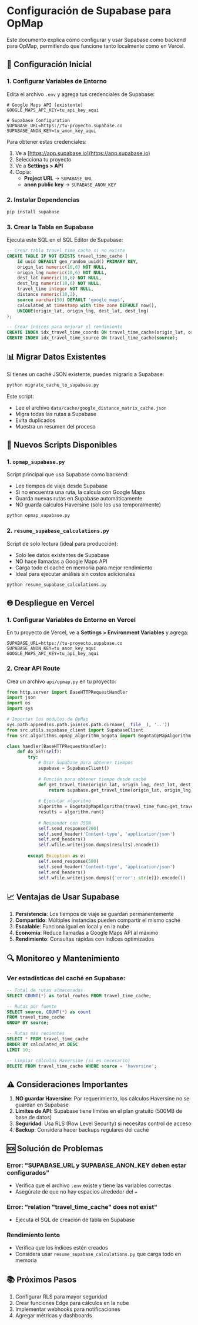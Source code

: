# Configuración de Supabase para OpMap

Este documento explica cómo configurar y usar Supabase como backend para OpMap, permitiendo que funcione tanto localmente como en Vercel.

## 🚀 Configuración Inicial

### 1. Configurar Variables de Entorno

Edita el archivo `.env` y agrega tus credenciales de Supabase:

```env
# Google Maps API (existente)
GOOGLE_MAPS_API_KEY=tu_api_key_aqui

# Supabase Configuration
SUPABASE_URL=https://tu-proyecto.supabase.co
SUPABASE_ANON_KEY=tu_anon_key_aqui
```

Para obtener estas credenciales:
1. Ve a [https://app.supabase.io](https://app.supabase.io)
2. Selecciona tu proyecto
3. Ve a **Settings > API**
4. Copia:
   - **Project URL** → `SUPABASE_URL`
   - **anon public key** → `SUPABASE_ANON_KEY`

### 2. Instalar Dependencias

```bash
pip install supabase
```

### 3. Crear la Tabla en Supabase

Ejecuta este SQL en el SQL Editor de Supabase:

```sql
-- Crear tabla travel_time_cache si no existe
CREATE TABLE IF NOT EXISTS travel_time_cache (
    id uuid DEFAULT gen_random_uuid() PRIMARY KEY,
    origin_lat numeric(10,6) NOT NULL,
    origin_lng numeric(10,6) NOT NULL,
    dest_lat numeric(10,6) NOT NULL,
    dest_lng numeric(10,6) NOT NULL,
    travel_time integer NOT NULL,
    distance numeric(10,2),
    source varchar(50) DEFAULT 'google_maps',
    calculated_at timestamp with time zone DEFAULT now(),
    UNIQUE(origin_lat, origin_lng, dest_lat, dest_lng)
);

-- Crear índices para mejorar el rendimiento
CREATE INDEX idx_travel_time_coords ON travel_time_cache(origin_lat, origin_lng, dest_lat, dest_lng);
CREATE INDEX idx_travel_time_source ON travel_time_cache(source);
```

## 📊 Migrar Datos Existentes

Si tienes un caché JSON existente, puedes migrarlo a Supabase:

```bash
python migrate_cache_to_supabase.py
```

Este script:
- Lee el archivo `data/cache/google_distance_matrix_cache.json`
- Migra todas las rutas a Supabase
- Evita duplicados
- Muestra un resumen del proceso

## 🔧 Nuevos Scripts Disponibles

### 1. `opmap_supabase.py`
Script principal que usa Supabase como backend:
- Lee tiempos de viaje desde Supabase
- Si no encuentra una ruta, la calcula con Google Maps
- Guarda nuevas rutas en Supabase automáticamente
- NO guarda cálculos Haversine (solo los usa temporalmente)

```bash
python opmap_supabase.py
```

### 2. `resume_supabase_calculations.py`
Script de solo lectura (ideal para producción):
- Solo lee datos existentes de Supabase
- NO hace llamadas a Google Maps API
- Carga todo el caché en memoria para mejor rendimiento
- Ideal para ejecutar análisis sin costos adicionales

```bash
python resume_supabase_calculations.py
```

## 🌐 Despliegue en Vercel

### 1. Configurar Variables de Entorno en Vercel

En tu proyecto de Vercel, ve a **Settings > Environment Variables** y agrega:

```
SUPABASE_URL=https://tu-proyecto.supabase.co
SUPABASE_ANON_KEY=tu_anon_key_aqui
GOOGLE_MAPS_API_KEY=tu_api_key_aqui
```

### 2. Crear API Route

Crea un archivo `api/opmap.py` en tu proyecto:

```python
from http.server import BaseHTTPRequestHandler
import json
import os
import sys

# Importar los módulos de OpMap
sys.path.append(os.path.join(os.path.dirname(__file__), '..'))
from src.utils.supabase_client import SupabaseClient
from src.algorithms.opmap_algorithm_bogota import BogotaOpMapAlgorithm

class handler(BaseHTTPRequestHandler):
    def do_GET(self):
        try:
            # Usar Supabase para obtener tiempos
            supabase = SupabaseClient()
            
            # Función para obtener tiempo desde caché
            def get_travel_time(origin_lat, origin_lng, dest_lat, dest_lng, max_time=240):
                return supabase.get_travel_time(origin_lat, origin_lng, dest_lat, dest_lng)
            
            # Ejecutar algoritmo
            algorithm = BogotaOpMapAlgorithm(travel_time_func=get_travel_time)
            results = algorithm.run()
            
            # Responder con JSON
            self.send_response(200)
            self.send_header('Content-type', 'application/json')
            self.end_headers()
            self.wfile.write(json.dumps(results).encode())
            
        except Exception as e:
            self.send_response(500)
            self.send_header('Content-type', 'application/json')
            self.end_headers()
            self.wfile.write(json.dumps({'error': str(e)}).encode())
```

## 📈 Ventajas de Usar Supabase

1. **Persistencia**: Los tiempos de viaje se guardan permanentemente
2. **Compartido**: Múltiples instancias pueden compartir el mismo caché
3. **Escalable**: Funciona igual en local y en la nube
4. **Economía**: Reduce llamadas a Google Maps API al máximo
5. **Rendimiento**: Consultas rápidas con índices optimizados

## 🔍 Monitoreo y Mantenimiento

### Ver estadísticas del caché en Supabase:

```sql
-- Total de rutas almacenadas
SELECT COUNT(*) as total_routes FROM travel_time_cache;

-- Rutas por fuente
SELECT source, COUNT(*) as count 
FROM travel_time_cache 
GROUP BY source;

-- Rutas más recientes
SELECT * FROM travel_time_cache 
ORDER BY calculated_at DESC 
LIMIT 10;

-- Limpiar cálculos Haversine (si es necesario)
DELETE FROM travel_time_cache WHERE source = 'haversine';
```

## ⚠️ Consideraciones Importantes

1. **NO guardar Haversine**: Por requerimiento, los cálculos Haversine no se guardan en Supabase
2. **Límites de API**: Supabase tiene límites en el plan gratuito (500MB de base de datos)
3. **Seguridad**: Usa RLS (Row Level Security) si necesitas control de acceso
4. **Backup**: Considera hacer backups regulares del caché

## 🆘 Solución de Problemas

### Error: "SUPABASE_URL y SUPABASE_ANON_KEY deben estar configurados"
- Verifica que el archivo `.env` existe y tiene las variables correctas
- Asegúrate de que no hay espacios alrededor del `=`

### Error: "relation "travel_time_cache" does not exist"
- Ejecuta el SQL de creación de tabla en Supabase

### Rendimiento lento
- Verifica que los índices estén creados
- Considera usar `resume_supabase_calculations.py` que carga todo en memoria

## 📚 Próximos Pasos

1. Configurar RLS para mayor seguridad
2. Crear funciones Edge para cálculos en la nube
3. Implementar webhooks para notificaciones
4. Agregar métricas y dashboards